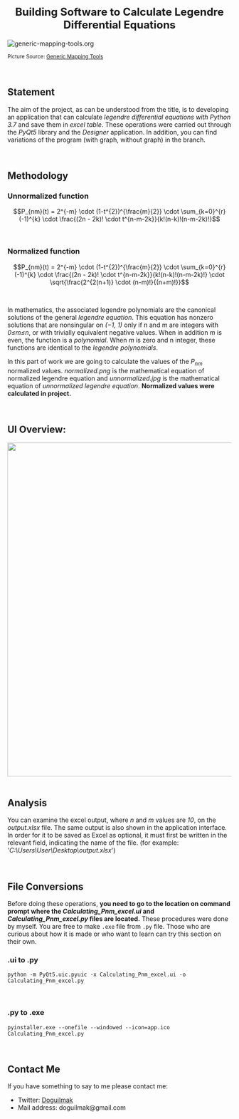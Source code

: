 
<h1 align=center><font size = 5>Building Software to Calculate Legendre Differential Equations</font></h1>

<img  src="https://www.generic-mapping-tools.org/remote-datasets/_images/GMT_geoid.jpg"  alt="generic-mapping-tools.org">

<small>Picture Source: <a  href="https://www.generic-mapping-tools.org/remote-datasets/">Generic Mapping Tools</a></small>

<br>

<h2>Statement</h2>

<p>The aim of the project, as can be understood from the title, is to developing an application that can calculate <i>legendre differential equations with Python 3.7</i> and save them in <i>excel table</i>. These operations were carried out through the <i>PyQt5</i> library and the <i>Designer</i> application. In addition, you can find variations of the program (with graph, without graph) in the branch.</p>

<br>

<h2>Methodology</h2>

<h3>Unnormalized function</h3>

$$P_{nm}(t) = 2^{-m} \cdot (1-t^{2})^{\frac{m}{2}} \cdot \sum_{k=0}^{r} (-1)^{k} \cdot \frac{(2n - 2k)! \cdot t^{n-m-2k}}{k!(n-k)!(n-m-2k)!}$$

<br>

<h3>Normalized function</h3>

$$P_{nm}(t) = 2^{-m} \cdot (1-t^{2})^{\frac{m}{2}} \cdot \sum_{k=0}^{r} (-1)^{k} \cdot \frac{(2n - 2k)! \cdot t^{n-m-2k}}{k!(n-k)!(n-m-2k)!} \cdot \sqrt{\frac{2^{2(n+1)} \cdot (n-m)!}{(n+m)!}}$$

<br>

<p>In mathematics, the associated legendre polynomials are the canonical solutions of the general <i>legendre equation</i>. This equation has nonzero solutions that are nonsingular on <i>(−1, 1)</i> only if n and m are integers with <i>0≤m≤n</i>, or with trivially equivalent negative values. When in addition <i>m</i> is even, the function is a <i>polynomial</i>. When <i>m</i> is zero and n integer, these functions are identical to the <i>legendre polynomials</i>.</p>

In this part of work we are going to calculate the values of the $P_{nm}$ normalized values. <i>normalized.png</i> is the mathematical equation of normalized legendre equation and <i>unnormalized.jpg</i>  is the mathematical equation of <i>unnormalized legendre equation</i>. <b>Normalized values  were calculated in project.</b>

<br>

<h2>UI Overview:</h2>

<div align="center">
	<img width=600  height=750 src="UI.jpg">
</div>

<br>

<h2>Analysis</h2>

<p>You can examine the excel output, where <i>n</i> and <i>m</i> values ​​are <i>10</i>, on the <i>output.xlsx</i> file. The same output is also shown in the application interface. In order for it to be saved as Excel as optional, it must first be written in the relevant field, indicating the name of the file. (for example: '<i>C:\Users\User\Desktop\output.xlsx</i>')</p>

<br>

<h2>File Conversions</h2>

<p>Before doing these operations, <b>you need to go to the location on command prompt where the <i>Calculating_Pnm_excel.ui</i> and <i>Calculating_Pnm_excel.py</i> files are located.</b> These procedures were done by myself. You are free to make <code>.exe</code> file from <code>.py</code> file. Those who are curious about how it is made or who want to learn can try this section on their own.</p>

<h3>.ui to .py</h3>

    python -m PyQt5.uic.pyuic -x Calculating_Pnm_excel.ui -o Calculating_Pnm_excel.py

<br>

<h3>.py to .exe</h3>

    pyinstaller.exe --onefile --windowed --icon=app.ico Calculating_Pnm_excel.py

<br>

<h2>Contact Me</h2>

<p>If you have something to say to me please contact me:</p> 

<ul>
	<li>Twitter: <a  href="https://twitter.com/Doguilmak">Doguilmak</a></li>
	<li>Mail address: doguilmak@gmail.com</li>
</ul>
